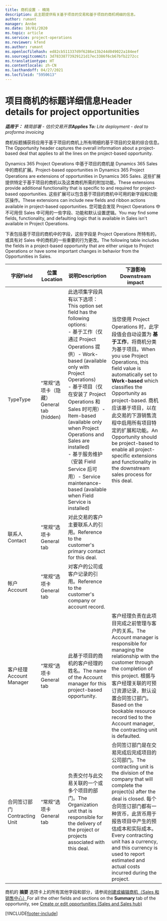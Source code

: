 ```yaml
---
title: 商机设置 - 精简
description: 此主题提供有关基于项目的交易和基于项目的商机明细的信息。
author: rumant
manager: Annbe
ms.date: 10/01/2020
ms.topic: article
ms.service: project-operations
ms.reviewer: kfend
ms.author: rumant
ms.openlocfilehash: ed82cb511337d9f6286e13b244d049022a184eef
ms.sourcegitcommit: 3d78338773929121d17ec3386f6cb67bfb2272cc
ms.translationtype: HT
ms.contentlocale: zh-CN
ms.lasthandoff: 04/27/2021
ms.locfileid: "5950613"
---
```

# <a name="header-details-for-project-opportunities"></a><span data-ttu-id="b08d1-103">项目商机的标题详细信息</span><span class="sxs-lookup"><span data-stu-id="b08d1-103">Header details for project opportunities</span></span>

<span data-ttu-id="b08d1-104">_**适用于：** 精简部署 - 估价交易开票_</span><span class="sxs-lookup"><span data-stu-id="b08d1-104">_**Applies To:** Lite deployment - deal to proforma invoicing_</span></span>

<span data-ttu-id="b08d1-105">商机标题捕获将应用于基于项目的商机上所有明细的基于项目的交易的综合信息。</span><span class="sxs-lookup"><span data-stu-id="b08d1-105">The Opportunity header captures the overall information about a project-based deal that applies to all the lines on the project-based opportunity.</span></span>

<span data-ttu-id="b08d1-106">Dynamics 365 Project Operations 中基于项目的商机是 Dynamics 365 Sales 中的商机扩展。</span><span class="sxs-lookup"><span data-stu-id="b08d1-106">Project-based opportunities in Dynamics 365 Project Operations are extensions of opportunities in Dynamics 365 Sales.</span></span> <span data-ttu-id="b08d1-107">这些扩展提供特定于基于项目的商机以及这类商机所需的附加功能。</span><span class="sxs-lookup"><span data-stu-id="b08d1-107">These extensions provide additional functionality that is specific to and required for project-based opportunities.</span></span> <span data-ttu-id="b08d1-108">这些扩展可以包含基于项目的商机中可用的新字段和功能区操作。</span><span class="sxs-lookup"><span data-stu-id="b08d1-108">These extensions can include new fields and ribbon actions available in project-based opportunities.</span></span> <span data-ttu-id="b08d1-109">您可能会发现 Project Operations 中不可用但 Sales 中可用的一些字段、功能和默认设置逻辑。</span><span class="sxs-lookup"><span data-stu-id="b08d1-109">You may find some fields, functionality, and defaulting logic that is available in Sales isn't available in Project Operations.</span></span>

<span data-ttu-id="b08d1-110">下表包括基于项目的商机中的字段，这些字段是 Project Operations 所特有的，或具有对 Sales 中的商机的一些重要的行为更改。</span><span class="sxs-lookup"><span data-stu-id="b08d1-110">The following table includes the fields in a project-based opportunity that are either unique to Project Operations or have some important changes in behavior from the Opportunities in Sales.</span></span>

| <span data-ttu-id="b08d1-111">**字段**</span><span class="sxs-lookup"><span data-stu-id="b08d1-111">**Field**</span></span> | <span data-ttu-id="b08d1-112">**位置**</span><span class="sxs-lookup"><span data-stu-id="b08d1-112">**Location**</span></span> | <span data-ttu-id="b08d1-113">**说明**</span><span class="sxs-lookup"><span data-stu-id="b08d1-113">**Description**</span></span> | <span data-ttu-id="b08d1-114">**下游影响**</span><span class="sxs-lookup"><span data-stu-id="b08d1-114">**Downstream impact**</span></span> |
| --- | --- | --- | --- |
| <span data-ttu-id="b08d1-115">Type</span><span class="sxs-lookup"><span data-stu-id="b08d1-115">Type</span></span> | <span data-ttu-id="b08d1-116">“常规”选项卡（隐藏）</span><span class="sxs-lookup"><span data-stu-id="b08d1-116">General tab (hidden)</span></span> | <span data-ttu-id="b08d1-117">此选项集字段具有以下选项：</span><span class="sxs-lookup"><span data-stu-id="b08d1-117">This option set field has the following options:</span></span></br><span data-ttu-id="b08d1-118">- 基于工作（仅通过 Project Operations 提供）</span><span class="sxs-lookup"><span data-stu-id="b08d1-118">- Work-based (available only with Project Operations)</span></span></br><span data-ttu-id="b08d1-119">- 基于项目（仅在安装了 Project Operations 和 Sales 时可用）</span><span class="sxs-lookup"><span data-stu-id="b08d1-119">- Item-based (available only when Project Operations and Sales are installed)</span></span></br><span data-ttu-id="b08d1-120">- 基于服务维护（安装 Field Service 后可用）</span><span class="sxs-lookup"><span data-stu-id="b08d1-120">- Service maintenance-based (available when Field Service is installed)</span></span> | <span data-ttu-id="b08d1-121">当您使用 Project Operations 时，此字段值会自动设置为 **基于工作**，将商机分类为基于项目。</span><span class="sxs-lookup"><span data-stu-id="b08d1-121">When you use Project Operations, this field value is automatically set to **Work-based** which classifies the Opportunity as project-based.</span></span> <span data-ttu-id="b08d1-122">商机应该基于项目，以在此交易的下游销售流程中启用所有项目特定的扩展和功能。</span><span class="sxs-lookup"><span data-stu-id="b08d1-122">An Opportunity should be project-based to enable all project-specific extensions and functionality in the downstream sales process for this deal.</span></span> |
| <span data-ttu-id="b08d1-123">联系人​​</span><span class="sxs-lookup"><span data-stu-id="b08d1-123">Contact</span></span> | <span data-ttu-id="b08d1-124">“常规”选项卡</span><span class="sxs-lookup"><span data-stu-id="b08d1-124">General tab</span></span> | <span data-ttu-id="b08d1-125">对此交易的客户主要联系人的引用。</span><span class="sxs-lookup"><span data-stu-id="b08d1-125">Reference to the customer's primary contact for this deal.</span></span> | |
| <span data-ttu-id="b08d1-126">帐户​​</span><span class="sxs-lookup"><span data-stu-id="b08d1-126">Account</span></span> | <span data-ttu-id="b08d1-127">“常规”选项卡</span><span class="sxs-lookup"><span data-stu-id="b08d1-127">General tab</span></span> | <span data-ttu-id="b08d1-128">对客户的公司或客户记录的引用。</span><span class="sxs-lookup"><span data-stu-id="b08d1-128">Reference to the customer's company or account record.</span></span> | |
| <span data-ttu-id="b08d1-129">客户经理</span><span class="sxs-lookup"><span data-stu-id="b08d1-129">Account Manager</span></span> | <span data-ttu-id="b08d1-130">“常规”选项卡</span><span class="sxs-lookup"><span data-stu-id="b08d1-130">General tab</span></span> | <span data-ttu-id="b08d1-131">此基于项目的商机的客户经理的姓名。</span><span class="sxs-lookup"><span data-stu-id="b08d1-131">The name of the Account manager for this project-based opportunity.</span></span> | <span data-ttu-id="b08d1-132">客户经理负责在此项目完成之前管理与客户的关系。</span><span class="sxs-lookup"><span data-stu-id="b08d1-132">The Account manager is responsible for managing the relationship with the customer through the completion of this project.</span></span> <span data-ttu-id="b08d1-133">根据与客户经理关联的可预订资源记录，默认设置合同签订部门。</span><span class="sxs-lookup"><span data-stu-id="b08d1-133">Based on the bookable resource record tied to the Account manager, the contracting unit is defaulted.</span></span> |
| <span data-ttu-id="b08d1-134">合同签订部门</span><span class="sxs-lookup"><span data-stu-id="b08d1-134">Contracting Unit</span></span> | <span data-ttu-id="b08d1-135">“常规”选项卡</span><span class="sxs-lookup"><span data-stu-id="b08d1-135">General tab</span></span> | <span data-ttu-id="b08d1-136">负责交付与此交易关联的一个或多个项目的部门。</span><span class="sxs-lookup"><span data-stu-id="b08d1-136">The Organization unit that is responsible for the delivery of the project or projects associated with this deal.</span></span> | <span data-ttu-id="b08d1-137">合同签订部门是在交易完成后完成项目的公司部门。</span><span class="sxs-lookup"><span data-stu-id="b08d1-137">The contracting unit is the division of the company that will complete the project(s) after the deal is closed.</span></span> <span data-ttu-id="b08d1-138">每个合同签订部门都有一种货币，此货币用于报告项目中产生的预估成本和实际成本。</span><span class="sxs-lookup"><span data-stu-id="b08d1-138">Every contracting unit has a currency, and this currency is used to report estimated and actual costs incurred during the project.</span></span> |

<span data-ttu-id="b08d1-139">商机的 **摘要** 选项卡上的所有其他字段和部分，请参阅[创建或编辑商机（Sales 和销售中心）](/dynamics365/sales-enterprise/create-edit-opportunity-sales)</span><span class="sxs-lookup"><span data-stu-id="b08d1-139">For all the other fields and sections on the **Summary** tab of the opportunity, see [Create or edit opportunities (Sales and Sales hub)](/dynamics365/sales-enterprise/create-edit-opportunity-sales)</span></span>


[!INCLUDE[footer-include](../../includes/footer-banner.md)]
